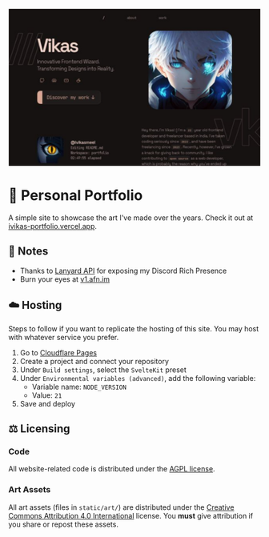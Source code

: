 ![mockup](https://raw.githubusercontent.com/iVikasMeel/portfolio-v1/main/static/prev.png)

# 🎨 Personal Portfolio

A simple site to showcase the art I've made over the years. Check it out at [ivikas-portfolio.vercel.app](https://ivikas-portfolio.vercel.app/).


## 📝 Notes

- Thanks to [Lanyard API](https://github.com/Phineas/lanyard) for exposing my Discord Rich Presence
- Burn your eyes at [v1.afn.im](https://v1.afn.im/)

## ☁️ Hosting

Steps to follow if you want to replicate the hosting of this site. You may host with whatever service you prefer.

1. Go to [Cloudflare Pages](https://pages.dev/)
2. Create a project and connect your repository
3. Under `Build settings`, select the `SvelteKit` preset
4. Under `Environmental variables (advanced)`, add the following variable:
   - Variable name: `NODE_VERSION`
   - Value: `21`
5. Save and deploy

## ⚖️ Licensing

### Code

All website-related code is distributed under the [AGPL license](LICENSE).

### Art Assets

All art assets (files in `static/art/`) are distributed under the [Creative Commons Attribution 4.0 International](static/art/LICENSE-CC-BY) license. You **must** give attribution if you share or repost these assets.
